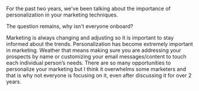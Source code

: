 For the past two years, we've been talking about the importance of personalization in your marketing techniques. 

The  question remains, why isn't everyone onboard?

Marketing is always changing and adjusting so it is important to stay informed about the trends. 
Personalization has become extremely important in marketing. Weather that means making sure you are addressing 
your prospects by name or customizing your email messages/content to touch each individual person’s needs. 
There are so many opportunities to personalize your marketing but I think it overwhelms some marketers and that 
is why not everyone is focusing on it, even after discussing it for over 2 years. 